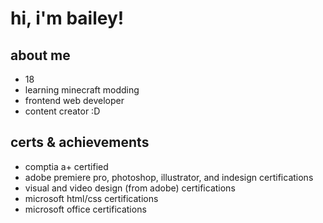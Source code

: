 # hi, i'm bailey!

## about me
- 18
- learning minecraft modding
- frontend web developer
- content creator :D

## certs & achievements
- comptia a+ certified
- adobe premiere pro, photoshop, illustrator, and indesign certifications
- visual and video design (from adobe) certifications
- microsoft html/css certifications
- microsoft office certifications
<!--
**laneium/laneium** is a ✨ _special_ ✨ repository because its `README.md` (this file) appears on your GitHub profile.

Here are some ideas to get you started:

- 🔭 I’m currently working on ...
- 🌱 I’m currently learning ...
- 👯 I’m looking to collaborate on ...
- 🤔 I’m looking for help with ...
- 💬 Ask me about ...
- 📫 How to reach me: ...
- 😄 Pronouns: ...
- ⚡ Fun fact: ...
-->
